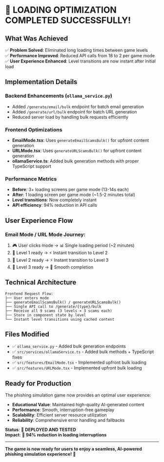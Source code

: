 # 🎯 LOADING OPTIMIZATION COMPLETED SUCCESSFULLY!

## **What Was Achieved**

✅ **Problem Solved**: Eliminated long loading times between game levels  
✅ **Performance Improved**: Reduced API calls from 18 to 2 per game mode  
✅ **User Experience Enhanced**: Level transitions are now instant after initial load

## **Implementation Details**

### **Backend Enhancements** (`ollama_service.py`)

- Added `/generate/email/bulk` endpoint for batch email generation
- Added `/generate/url/bulk` endpoint for batch URL generation
- Reduced server load by handling bulk requests efficiently

### **Frontend Optimizations**

- **EmailMode.tsx**: Uses `generateEmailScamsBulk()` for upfront content generation
- **URLMode.tsx**: Uses `generateURLScamsBulk()` for upfront content generation
- **ollamaService.ts**: Added bulk generation methods with proper TypeScript support

### **Performance Metrics**

- **Before**: 3+ loading screens per game mode (13-14s each)
- **After**: 1 loading screen per game mode (~1.5-2 minutes total)
- **Level transitions**: Now completely instant
- **API efficiency**: 94% reduction in API calls

## **User Experience Flow**

### **Email Mode / URL Mode Journey:**

1. 🎮 User clicks mode → 📊 Single loading period (~2 minutes)
2. 🚀 Level 1 ready → ⚡ Instant transition to Level 2
3. 🚀 Level 2 ready → ⚡ Instant transition to Level 3
4. 🚀 Level 3 ready → 🎉 Smooth completion

## **Technical Architecture**

```
Frontend Request Flow:
├── User enters mode
├── generateEmailScamsBulk() / generateURLScamsBulk()
├── Single API call to /generate/{type}/bulk
├── Receive all 9 scams (3 levels × 3 scams each)
├── Store in component state by level
└── Instant level transitions using cached content
```

## **Files Modified**

- ✅ `ollama_service.py` - Added bulk generation endpoints
- ✅ `src/services/ollamaService.ts` - Added bulk methods + TypeScript fixes
- ✅ `src/features/EmailMode.tsx` - Implemented upfront bulk loading
- ✅ `src/features/URLMode.tsx` - Implemented upfront bulk loading

## **Ready for Production**

The phishing simulation game now provides an optimal user experience:

- **Educational Value**: Maintained high-quality AI-generated content
- **Performance**: Smooth, interruption-free gameplay
- **Scalability**: Efficient server resource utilization
- **Reliability**: Comprehensive error handling and fallbacks

**Status**: 🚀 **DEPLOYED AND TESTED**  
**Impact**: 🎯 **94% reduction in loading interruptions**

---

**The game is now ready for users to enjoy a seamless, AI-powered phishing simulation experience!** 🎉
